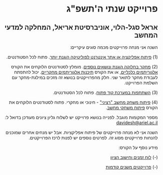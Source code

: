 <div dir='rtl' lang='he'>

# פרוייקט שנתי ה'תשפ"ג
## אראל סגל-הלוי, אוניברסיטת אריאל, המחלקה למדעי המחשב

השנה אני מנחה פרוייקטים מכמה סוגים עיקריים:

(1) [פיתוח אפליקציה או אתר אינטרנט לפוליטיקה הוגנת יותר](fair-politics.md). פתוח לכל הסטודנטים.

(2) [מחקר בחלוקה הוגנת ונושאים נוספים](research/README.md). 
מומלץ לסטודנטים הלוקחים את הקורס
 [אלגוריתמים כלכליים][economic-alg], 
 או את הקורס
 [תיכנות אלגוריתמים מחקריים][research-alg].
 יכול להתפתח לעבודת מחקר לתואר שני.
חלק מהפרוייקטים בנושא זה מזכים במילגת-מחקר עם השלמת הפרוייקט.

(3) [השתתפות במערכת קוד פתוח](opensource/README.md). פתוח לכל הסטודנטים. 

(4) [פיתוח משחק מחשב "רציני"](games/README.md) - חינוכי או מחקרי. פתוח לסטודנטים הלוקחים את הקורס [פיתוח משחקי מחשב][gamedev].

מספר המקומות מוגבל. לפנייה בנושא פרוייקט יש לשלוח גליון ציונים מעודכן בדואל ל:
davidesh@ariel.ac.il

השנה אני לא מנחה פרוייקטים של פיתוח אפליקציות.
אבל יש מנחים אחרים שמוכנים להנחות פרוייקטים מסוג זה.
לפרטים נוספים יש לפנות לרכז הפרוייקטים.


מידע נוסף על הקורס:

(-) [לוח זמנים וחישוב הציון](timetable.md)

(-) [פרוייקטים משנים קודמות](past-projects.md)


</div>


[economic-alg]: https://github.com/erelsgl-at-ariel/algorithms-5782
[research-alg]: https://github.com/erelsgl-at-ariel/research-5782
[gamedev]: https://github.com/gamedev-at-ariel/gamedev-5782

